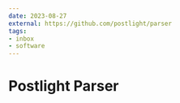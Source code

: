 ```yaml
---
date: 2023-08-27
external: https://github.com/postlight/parser
tags:
- inbox
- software
---
```


# Postlight Parser


